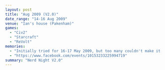 ```yaml
---
layout: post
title: "Aug 2009 (V2.0)"
date_range: "14-16 Aug 2009"
venue: "Ian's house (Pakenham)"
games:
  - "Civ2"
  - "Starcraft"
  - "ReVolt"
memories:
  - "Initially tried for 16-17 May 2009, but too many couldn't make it."
  - "https://www.facebook.com/events/10153233225994719"
summary: "Nerd Night V2.0"
---
```

